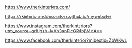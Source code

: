 https://www.therkinteriors.com/

https://rkinterioranddecorators.github.io/mywebsite/

https://www.instagram.com/therkinteriors?utm_source=qr&igsh=MXh3anFlcGR4bjV4dA==


https://www.facebook.com/therkinterior?mibextid=ZbWKwL



